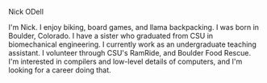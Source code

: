 Nick ODell

I'm Nick. I enjoy biking, board games, and llama backpacking. I was born in Boulder, Colorado. I have a sister who graduated from CSU in biomechanical engineering. I currently work as an undergraduate teaching assistant. I volunteer through CSU's RamRide, and Boulder Food Rescue. I'm interested in compilers and low-level details of computers, and I'm looking for a career doing that.
